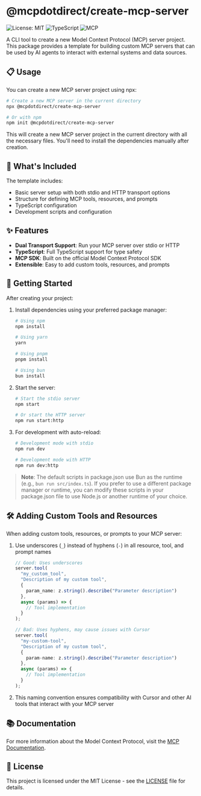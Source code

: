 # @mcpdotdirect/create-mcp-server

![License: MIT](https://img.shields.io/badge/License-MIT-blue.svg)
![TypeScript](https://img.shields.io/badge/TypeScript-5.0+-3178C6)
![MCP](https://img.shields.io/badge/MCP-1.6+-green)

A CLI tool to create a new Model Context Protocol (MCP) server project. This package provides a template for building custom MCP servers that can be used by AI agents to interact with external systems and data sources.

## 📋 Usage

You can create a new MCP server project using npx:

```bash
# Create a new MCP server in the current directory
npx @mcpdotdirect/create-mcp-server

# Or with npm
npm init @mcpdotdirect/create-mcp-server
```

This will create a new MCP server project in the current directory with all the necessary files. You'll need to install the dependencies manually after creation.

## 🔭 What's Included

The template includes:

- Basic server setup with both stdio and HTTP transport options
- Structure for defining MCP tools, resources, and prompts
- TypeScript configuration
- Development scripts and configuration

## ✨ Features

- **Dual Transport Support**: Run your MCP server over stdio or HTTP
- **TypeScript**: Full TypeScript support for type safety
- **MCP SDK**: Built on the official Model Context Protocol SDK
- **Extensible**: Easy to add custom tools, resources, and prompts

## 🚀 Getting Started

After creating your project:

1. Install dependencies using your preferred package manager:
   ```bash
   # Using npm
   npm install
   
   # Using yarn
   yarn
   
   # Using pnpm
   pnpm install
   
   # Using bun
   bun install
   ```

2. Start the server:
   ```bash
   # Start the stdio server
   npm start
   
   # Or start the HTTP server
   npm run start:http
   ```

3. For development with auto-reload:
   ```bash
   # Development mode with stdio
   npm run dev
   
   # Development mode with HTTP
   npm run dev:http
   ```

> **Note**: The default scripts in package.json use Bun as the runtime (e.g., `bun run src/index.ts`). If you prefer to use a different package manager or runtime, you can modify these scripts in your package.json file to use Node.js or another runtime of your choice.

## 🛠️ Adding Custom Tools and Resources

When adding custom tools, resources, or prompts to your MCP server:

1. Use underscores (`_`) instead of hyphens (`-`) in all resource, tool, and prompt names
   ```typescript
   // Good: Uses underscores
   server.tool(
     "my_custom_tool",
     "Description of my custom tool",
     {
       param_name: z.string().describe("Parameter description")
     },
     async (params) => {
       // Tool implementation
     }
   );
   
   // Bad: Uses hyphens, may cause issues with Cursor
   server.tool(
     "my-custom-tool",
     "Description of my custom tool",
     {
       param-name: z.string().describe("Parameter description")
     },
     async (params) => {
       // Tool implementation
     }
   );
   ```

2. This naming convention ensures compatibility with Cursor and other AI tools that interact with your MCP server

## 📚 Documentation

For more information about the Model Context Protocol, visit the [MCP Documentation](https://modelcontextprotocol.io/introduction).

## 📄 License

This project is licensed under the MIT License - see the [LICENSE](LICENSE) file for details.